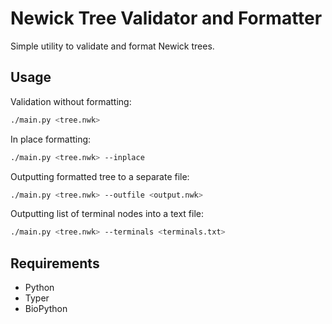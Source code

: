 # Newick Tree Validator and Formatter

Simple utility to validate and format Newick trees.

## Usage

Validation without formatting:

```bash
./main.py <tree.nwk>
```

In place formatting:

```bash
./main.py <tree.nwk> --inplace
```

Outputting formatted tree to a separate file:

```bash
./main.py <tree.nwk> --outfile <output.nwk>
```

Outputting list of terminal nodes into a text file:

```bash
./main.py <tree.nwk> --terminals <terminals.txt>
```

## Requirements

- Python
- Typer
- BioPython
